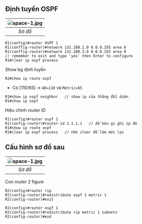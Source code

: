 
## Định tuyến OSPF 
| ![space-1.jpg](https://lh4.googleusercontent.com/YVPv0035N2JlKXe2vC6p_BzSna3rCmbeIRnAqjxOTnlAKkHBCZQ-YnhlUnCDeYQGFGzdUaWQN9aHT98=w2476-h1214) | 
|:--:| 
| *Sơ đồ* |
```
R1(config)#router OSPF 1 
R1(conffig-router)#network 131.108.1.0 0.0.0.255 area 0 
R1(conffig-router)#network 131.108.3.0 0.0.0.255 area 0
// remember to exit and type 'yes' then Enter to configure
R1#clear ip ospf process
```
Show bg định tuyến
```
R2#show ip route ospf
```

- Có [110/65] -> `AD=110` và `Metric=65`
```
R1#show ip ospf neighbor   // show ip của thằng đối diện
R1#show ip ospf           
```

Hiệu chỉnh router ID 
```
R1(config)#router ospf 1
R1(config-router)#router-id 1.1.1.1   // đề kêu gì ghi ip đó
R1#show ip route ospf
R1#clear ip ospf process   // nhớ clear để làm mới lại 
```

## Cấu hình sơ đồ sau
| ![space-1.jpg](https://lh5.googleusercontent.com/QZg06I_IUhrTvUAItxdwjQZfaLhzXZJhcG5l1mWpm2gzk5hEMW-M_TP4eRh56bKpmuusmTYuLbsSQio=w2476-h1214) | 
|:--:| 
| *Sơ đồ* |
Con router 2 figure
```
R2(config)#router rip
R2(config-router)#redistribute ospf 1 metric 1
R2(config-router)#exit

R2(config)#router ospf 1
R2(config-router)#redistribute rip metric 1 subnets
R2(config-router)#end
```
